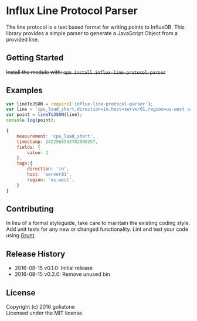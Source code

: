 # Influx Line Protocol Parser

The line protocol is a text based format for writing points to InfluxDB. This library provides a simple parser to generate a JavaScript Object from a provided line.

## Getting Started
~~Install the module with: `npm install influx-line-protocol-parser`~~

## Examples

```js
var lineToJSON = require('influx-line-protocol-parser');
var line = 'cpu_load_short,direction=in,host=server01,region=us-west value=2.0 1422568543702900257';
var point = lineToJSON(line);
console.log(point);
```

```js
{
    measurement: 'cpu_load_short',
    timestamp: 1422568543702900257,
    fields: {
        value: 2
    },
    tags:{
        direction: 'in',
        host: 'server01',
        region: 'us-west',
    }
}
```

## Contributing
In lieu of a formal styleguide, take care to maintain the existing coding style. Add unit tests for any new or changed functionality. Lint and test your code using [Grunt](http://gruntjs.com/).

## Release History
* 2016-08-15 v0.1.0: Initial release
* 2016-08-15 v0.2.0: Remove unused bin

## License
Copyright (c) 2016 goliatone  
Licensed under the MIT license.
